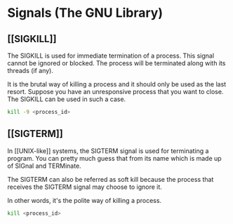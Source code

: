 # Signals (The GNU Library)

## [[SIGKILL]]

The SIGKILL is used for immediate termination of a process. This signal cannot be ignored or blocked. The process will be terminated along with its threads (if any).

It is the brutal way of killing a process and it should only be used as the last resort. Suppose you have an unresponsive process that you want to close. The SIGKILL can be used in such a case.

```bash
kill -9 <process_id>
```

## [[SIGTERM]]

In [[UNIX-like]] systems, the SIGTERM signal is used for terminating a program. You can pretty much guess that from its name which is made up of SIGnal and TERMinate.

The SIGTERM can also be referred as soft kill because the process that receives the SIGTERM signal may choose to ignore it.

In other words, it's the polite way of killing a process.

```bash
kill <process_id>
```